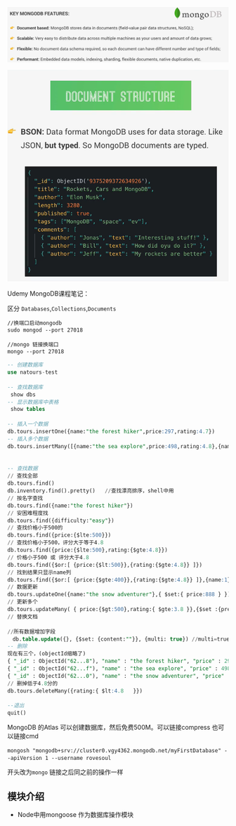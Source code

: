 ![image-20220530173609732](笔记素材图/MongoDB特性.png)

![image-20220530173729826](笔记素材图/MongoDB_Bson.png)



Udemy MongoDB课程笔记：

区分  `Databases`,`Collections`,`Documents`

```shell
//换端口启动mongodb
sudo mongod --port 27018 

//mongo 链接换端口
mongo --port 27018
```





```sql
-- 创建数据库
use natours-test  

-- 查找数据库
 show dbs
-- 显示数据库中表格
 show tables

-- 插入一个数据
db.tours.insertOne({name:"the forest hiker",price:297,rating:4.7})
-- 插入多个数据
db.tours.insertMany([{name:"the sea explore",price:498,rating:4.8},{name:"the snow adventurer",price:999,rating:3.9,difficulty:"easy"}])


-- 查找数据
// 查找全部
db.tours.find()    
db.inventory.find().pretty()   //查找漂亮排序，shell中用
// 按名字查找
db.tours.find({name:"the forest hiker"})   
// 安困难程度找
db.tours.find({difficulty:"easy"})    
// 查找价格小于500的
db.tours.find({price:{$lte:500}})  
// 查找价格小于500，评分大于等于4.8
db.tours.find({price:{$lte:500},rating:{$gte:4.8}})   
// 价格小于500 或 评分大于4.8
db.tours.find({$or:[ {price:{$lt:500}},{rating:{$gte:4.8}} ]})  
// 找到结果只显示name列
db.tours.find({$or:[ {price:{$gte:400}},{rating:{$gte:4.8}} ]},{name:1}) 
// 数据更新
db.tours.updateOne({name:"the snow adventurer"},{ $set:{ price:888 } })  
// 更新多个
db.tours.updateMany( { price:{$gt:500},rating:{ $gte:3.8 }},{$set :{premium:true}})  
// 替换文档

//所有数据增加字段
　db.table.update({}, {$set: {content:""}}, {multi: true}) //multi=true这个，可以修改多个数据，不加仅修改一个
-- 删除
现在有三个，(objectId缩略了)
{ "_id" : ObjectId("62...8"), "name" : "the forest hiker", "price" : 297, "rating" : 4.7 }
{ "_id" : ObjectId("62...f"), "name" : "the sea explore", "price" : 498, "rating" : 4.8 }
{ "_id" : ObjectId("62...0"), "name" : "the snow adventurer", "price" : 888, "rating" : 4.9, "difficulty" : "easy", "premium" : true }
// 删掉低于4.8分的
db.tours.deleteMany({rating:{ $lt:4.8   }})

--退出
quit()
```

MongoDB 的Atlas 可以创建数据库，然后免费500M。可以链接compress 也可以链接cmd

`mongosh "mongodb+srv://cluster0.vgy4362.mongodb.net/myFirstDatabase" --apiVersion 1 --username rovesoul `

开头改为`mongo` 链接之后同之前的操作一样





## 模块介绍

* Node中用mongoose 作为数据库操作模块